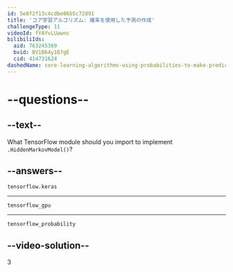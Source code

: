 ```yaml
---
id: 5e8f2f13c4cdbe86b5c72d91
title: 'コア学習アルゴリズム: 確率を使用した予測の作成'
challengeType: 11
videoId: fYAYvLUawnc
bilibiliIds:
  aid: 763245369
  bvid: BV1B64y187gE
  cid: 414731624
dashedName: core-learning-algorithms-using-probabilities-to-make-predictions
---
```


# --questions--

## --text--

What TensorFlow module should you import to implement `.HiddenMarkovModel()`?

## --answers--

`tensorflow.keras`

---

`tensorflow_gpu`

---

`tensorflow_probability`

## --video-solution--

3

